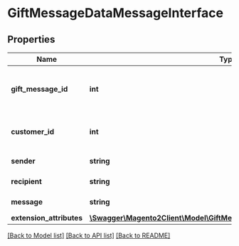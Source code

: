 # GiftMessageDataMessageInterface

## Properties
Name | Type | Description | Notes
------------ | ------------- | ------------- | -------------
**gift_message_id** | **int** | Gift message ID. Otherwise, null. | [optional] 
**customer_id** | **int** | Customer ID. Otherwise, null. | [optional] 
**sender** | **string** | Sender name. | 
**recipient** | **string** | Recipient name. | 
**message** | **string** | Message text. | 
**extension_attributes** | [**\Swagger\Magento2Client\Model\GiftMessageDataMessageExtensionInterface**](GiftMessageDataMessageExtensionInterface.md) |  | [optional] 

[[Back to Model list]](../README.md#documentation-for-models) [[Back to API list]](../README.md#documentation-for-api-endpoints) [[Back to README]](../README.md)


